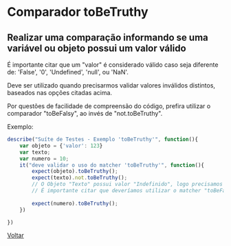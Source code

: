 # Comparador toBeTruthy
## Realizar uma comparação informando se uma variável ou objeto possui um valor válido

É importante citar que um "valor" é considerado válido caso seja diferente de:
'False', '0', 'Undefined', 'null', ou 'NaN'.

Deve ser utilizado quando precisarmos validar valores inválidos distintos, baseados nas opções citadas acima.

Por questões de facilidade de compreensão do código, prefira utilizar o comparador "toBeFalsy", ao invés de "not.toBeTruthy".

Exemplo:

```js
describe("Suíte de Testes - Exemplo 'toBeTruthy'", function(){
    var objeto = {'valor': 123}
    var texto;
    var numero = 10;
    it("deve validar o uso do matcher 'toBeTruthy'", function(){
        expect(objeto).toBeTruthy();
        expect(texto).not.toBeTruthy(); 
        // O Objeto "Texto" possui valor "Indefinido", logo precisamos utilizar a cláusula "not". 
        // É importante citar que deveríamos utilizar o matcher "toBeFalsy".
        
        expect(numero).toBeTruthy();        
    })

})
```

[Voltar](https://github.com/andresilveiraleite/jasmine_nodejs/blob/master/docs/comparadores/Comparadores.md)  